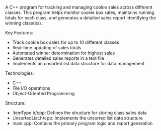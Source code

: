 A C++ program for tracking and managing cookie sales across different classes. This program helps monitor cookie box sales, maintains running totals for each class, and generates a detailed sales report identifying the winning class(es).

Key Features:
- Track cookie box sales for up to 10 different classes
- Real-time updating of sales totals
- Automated winner determination for highest sales
- Generates detailed sales reports in a text file
- Implements an unsorted list data structure for data management

Technologies:
- C++
- File I/O operations
- Object-Oriented Programming

Structure:
- ItemType.h/cpp: Defines the structure for storing class sales data
- UnsortedList.h/cpp: Implements the unsorted list data structure
- main.cpp: Contains the primary program logic and report generation
